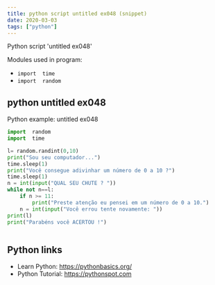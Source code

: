 ```yaml
---
title: python script untitled ex048 (snippet)
date: 2020-03-03
tags: ["python"]
---
```

Python script 'untitled ex048'


Modules used in program: 
* `import  time`
* `import  random`

## python untitled ex048

Python example: untitled ex048

```python
import  random
import  time

l= random.randint(0,10)
print("Sou seu computador...")
time.sleep(1)
print("Você consegue adivinhar um número de 0 a 10 ?")
time.sleep(1)
n = int(input("QUAL SEU CHUTE ? "))
while not n==l:
    if n >= 11:
        print("Preste atenção eu pensei em um número de 0 a 10.")
    n = int(input("Você errou tente novamente: "))
print(l)
print("Parabéns você ACERTOU !")



```

## Python links

- Learn Python: https://pythonbasics.org/
- Python Tutorial: https://pythonspot.com
